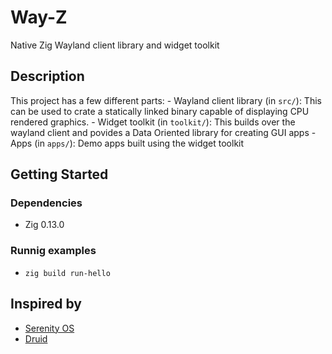 # Way-Z

Native Zig Wayland client library and widget toolkit

## Description

This project has a few different parts:
    - Wayland client library (in `src/`): This can be used to crate a statically linked binary capable of displaying CPU rendered graphics.
    - Widget toolkit (in `toolkit/`): This builds over the wayland client and povides a Data Oriented library for creating GUI apps
    - Apps (in `apps/`): Demo apps built using the widget toolkit
    
## Getting Started

### Dependencies

* Zig 0.13.0

### Runnig examples

* `zig build run-hello`


## Inspired by

* [Serenity OS](https://github.com/SerenityOS/serenity)
* [Druid](https://github.com/linebender/druid)
